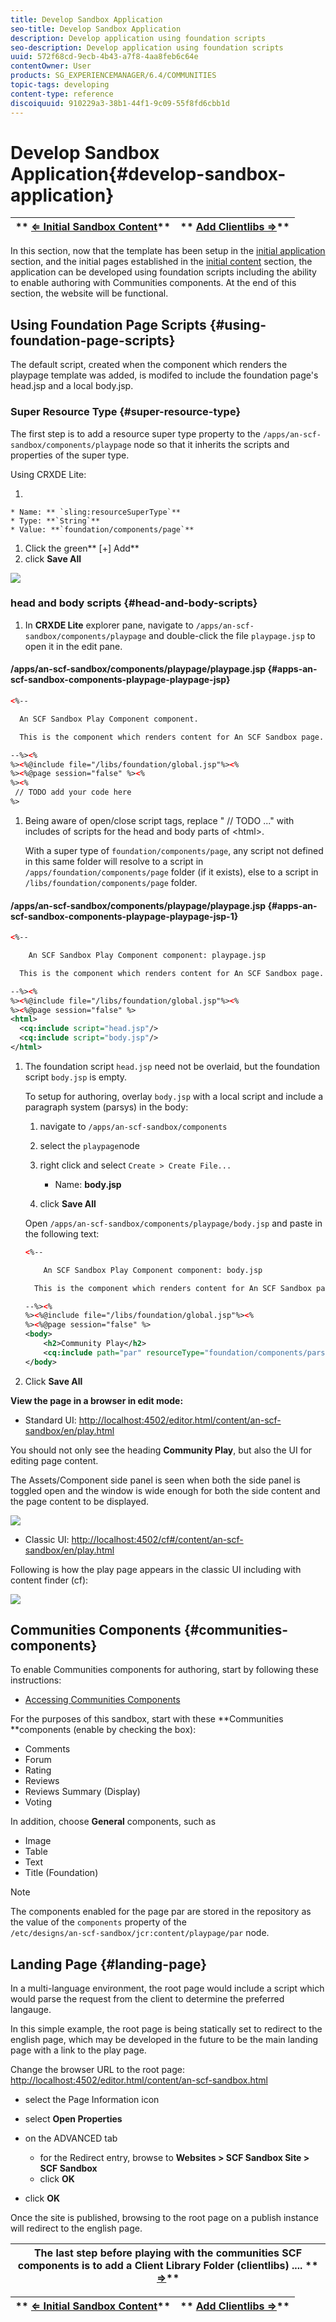 ```yaml
---
title: Develop Sandbox Application
seo-title: Develop Sandbox Application
description: Develop application using foundation scripts
seo-description: Develop application using foundation scripts
uuid: 572f68cd-9ecb-4b43-a7f8-4aa8feb6c64e
contentOwner: User
products: SG_EXPERIENCEMANAGER/6.4/COMMUNITIES
topic-tags: developing
content-type: reference
discoiquuid: 910229a3-38b1-44f1-9c09-55f8fd6cbb1d
---
```


# Develop Sandbox Application{#develop-sandbox-application}

| ** [⇐ Initial Sandbox Content](../../communities/using/initial-content.md)** |** [Add Clientlibs ⇒](../../communities/using/add-clientlibs.md)** |
|---|---|

In this section, now that the template has been setup in the [initial application](../../communities/using/initial-app.md) section, and the initial pages established in the [initial content](../../communities/using/initial-content.md) section, the application can be developed using foundation scripts including the ability to enable authoring with Communities components. At the end of this section, the website will be functional.

## Using Foundation Page Scripts {#using-foundation-page-scripts}

The default script, created when the component which renders the playpage template was added, is modifed to include the foundation page's head.jsp and a local body.jsp.

### Super Resource Type {#super-resource-type}

The first step is to add a resource super type property to the `/apps/an-scf-sandbox/components/playpage` node so that it inherits the scripts and properties of the super type.

Using CRXDE Lite:

1.

    * Name: ** `sling:resourceSuperType`**
    * Type: **`String`**
    * Value: **`foundation/components/page`**

1. Click the green** [+] Add**
1. click **Save All**

![](assets/chlimage_1-231.png) 

### head and body scripts {#head-and-body-scripts}

1. In **CRXDE Lite** explorer pane, navigate to `/apps/an-scf-sandbox/components/playpage` and double-click the file `playpage.jsp` to open it in the edit pane.

#### /apps/an-scf-sandbox/components/playpage/playpage.jsp {#apps-an-scf-sandbox-components-playpage-playpage-jsp}

   ```xml
   <%--
   
     An SCF Sandbox Play Component component.
   
     This is the component which renders content for An SCF Sandbox page.
   
   --%><%
   %><%@include file="/libs/foundation/global.jsp"%><%
   %><%@page session="false" %><%
   %><%
    // TODO add your code here
   %>
   ```

1. Being aware of open/close script tags, replace " // TODO ..." with includes of scripts for the head and body parts of &lt;html&gt;.

   With a super type of `foundation/components/page`, any script not defined in this same folder will resolve to a script in `/apps/foundation/components/page` folder (if it exists), else to a script in `/libs/foundation/components/page` folder.

#### /apps/an-scf-sandbox/components/playpage/playpage.jsp {#apps-an-scf-sandbox-components-playpage-playpage-jsp-1}

   ```xml
   <%--
   
       An SCF Sandbox Play Component component: playpage.jsp
   
     This is the component which renders content for An SCF Sandbox page.
   
   --%><%
   %><%@include file="/libs/foundation/global.jsp"%><%
   %><%@page session="false" %>
   <html>
     <cq:include script="head.jsp"/>
     <cq:include script="body.jsp"/>
   </html>
   ```

1. The foundation script `head.jsp` need not be overlaid, but the foundation script `body.jsp` is empty.

   To setup for authoring, overlay `body.jsp` with a local script and include a paragraph system (parsys) in the body:

    1. navigate to `/apps/an-scf-sandbox/components`
    1. select the `playpage`node
    1. right click and select `Create > Create File...`

        * Name: **body.jsp**

    1. click **Save All**

   Open `/apps/an-scf-sandbox/components/playpage/body.jsp` and paste in the following text:  

   ```xml
   <%--
   
       An SCF Sandbox Play Component component: body.jsp
   
     This is the component which renders content for An SCF Sandbox page.
   
   --%><%
   %><%@include file="/libs/foundation/global.jsp"%><%
   %><%@page session="false" %>
   <body>
       <h2>Community Play</h2>
       <cq:include path="par" resourceType="foundation/components/parsys" />
   </body>
   ```

1. Click **Save All**

**View the page in a browser in edit mode:**

* Standard UI: [http://localhost:4502/editor.html/content/an-scf-sandbox/en/play.html]( http://localhost:4502/editor.html/content/an-scf-sandbox/en/play.md)

You should not only see the heading **Community Play**, but also the UI for editing page content.

The Assets/Component side panel is seen when both the side panel is toggled open and the window is wide enough for both the side content and the page content to be displayed.

![](assets/chlimage_1-232.png)

* Classic UI: [http://localhost:4502/cf#/content/an-scf-sandbox/en/play.html](http://localhost:4502/cf#/content/an-scf-sandbox/en/play.html)

Following is how the play page appears in the classic UI including with content finder (cf):

![](assets/chlimage_1-233.png) 

## Communities Components {#communities-components}

To enable Communities components for authoring, start by following these instructions:

* [Accessing Communities Components](../../communities/using/basics.md#accessing-communities-components)

For the purposes of this sandbox, start with these **Communities **components (enable by checking the box):

* Comments 
* Forum
* Rating
* Reviews
* Reviews Summary (Display)
* Voting

In addition, choose **General** components, such as

* Image
* Table
* Text
* Title (Foundation)

>[!NOTE]
>
>The components enabled for the page par are stored in the repository as the value of the `components` property of the  
>`/etc/designs/an-scf-sandbox/jcr:content/playpage/par` node.

## Landing Page {#landing-page}

In a multi-language environment, the root page would include a script which would parse the request from the client to determine the preferred langauge.

In this simple example, the root page is being statically set to redirect to the english page, which may be developed in the future to be the main landing page with a link to the play page.

Change the browser URL to the root page: [http://localhost:4502/editor.html/content/an-scf-sandbox.html](https://locahost:4502/editor.html/content/an-scf-sandbox.html)

* select the Page Information icon
* select **Open Properties**
* on the ADVANCED tab

    * for the Redirect entry, browse to **Websites &gt; SCF Sandbox Site &gt; SCF Sandbox**
    * click **OK**

* click **OK**

Once the site is published, browsing to the root page on a publish instance will redirect to the english page.  

| The last step before playing with the communities SCF components is to add a Client Library Folder (clientlibs) .... ** [⇒](../../communities/using/add-clientlibs.md)** |
|---|

| ** [⇐ Initial Sandbox Content](../../communities/using/initial-content.md)** |** [Add Clientlibs ⇒](../../communities/using/add-clientlibs.md)** |
|---|---|

